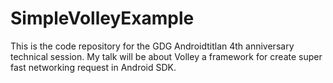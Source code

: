 SimpleVolleyExample
===================

This is the code repository for the GDG Androidtitlan 4th anniversary technical session. My talk will be about Volley a framework for create super fast networking request in Android SDK.
